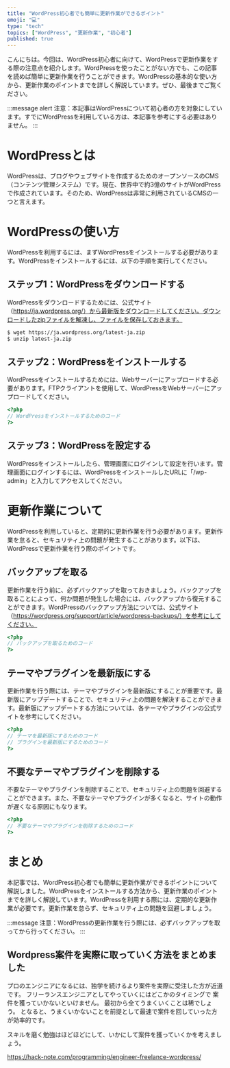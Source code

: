 ```yaml
---
title: "WordPress初心者でも簡単に更新作業ができるポイント"
emoji: "💻"
type: "tech" 
topics: ["WordPress", "更新作業", "初心者"]
published: true
---
```


こんにちは。今回は、WordPress初心者に向けて、WordPressで更新作業をする際の注意点を紹介します。WordPressを使ったことがない方でも、この記事を読めば簡単に更新作業を行うことができます。WordPressの基本的な使い方から、更新作業のポイントまでを詳しく解説しています。ぜひ、最後までご覧ください。

:::message alert
注意：本記事はWordPressについて初心者の方を対象にしています。すでにWordPressを利用している方は、本記事を参考にする必要はありません。
:::

# WordPressとは

WordPressは、ブログやウェブサイトを作成するためのオープンソースのCMS（コンテンツ管理システム）です。現在、世界中で約3億のサイトがWordPressで作成されています。そのため、WordPressは非常に利用されているCMSの一つと言えます。

# WordPressの使い方

WordPressを利用するには、まずWordPressをインストールする必要があります。WordPressをインストールするには、以下の手順を実行してください。

## ステップ1：WordPressをダウンロードする

WordPressをダウンロードするためには、公式サイト（https://ja.wordpress.org/）から最新版をダウンロードしてください。ダウンロードしたzipファイルを解凍し、ファイルを保存しておきます。

```bash
$ wget https://ja.wordpress.org/latest-ja.zip
$ unzip latest-ja.zip
```

## ステップ2：WordPressをインストールする

WordPressをインストールするためには、Webサーバーにアップロードする必要があります。FTPクライアントを使用して、WordPressをWebサーバーにアップロードしてください。

```php
<?php
// WordPressをインストールするためのコード
?>
```

## ステップ3：WordPressを設定する

WordPressをインストールしたら、管理画面にログインして設定を行います。管理画面にログインするには、WordPressをインストールしたURLに「/wp-admin」と入力してアクセスしてください。

# 更新作業について

WordPressを利用していると、定期的に更新作業を行う必要があります。更新作業を怠ると、セキュリティ上の問題が発生することがあります。以下は、WordPressで更新作業を行う際のポイントです。

## バックアップを取る

更新作業を行う前に、必ずバックアップを取っておきましょう。バックアップを取ることによって、何か問題が発生した場合には、バックアップから復元することができます。WordPressのバックアップ方法については、公式サイト（https://wordpress.org/support/article/wordpress-backups/）を参考にしてください。

```php
<?php
// バックアップを取るためのコード
?>
```

## テーマやプラグインを最新版にする

更新作業を行う際には、テーマやプラグインを最新版にすることが重要です。最新版にアップデートすることで、セキュリティ上の問題を解決することができます。最新版にアップデートする方法については、各テーマやプラグインの公式サイトを参考にしてください。

```php
<?php
// テーマを最新版にするためのコード
// プラグインを最新版にするためのコード
?>
```

## 不要なテーマやプラグインを削除する

不要なテーマやプラグインを削除することで、セキュリティ上の問題を回避することができます。また、不要なテーマやプラグインが多くなると、サイトの動作が遅くなる原因にもなります。

```php
<?php
// 不要なテーマやプラグインを削除するためのコード
?>
```

# まとめ

本記事では、WordPress初心者でも簡単に更新作業ができるポイントについて解説しました。WordPressをインストールする方法から、更新作業のポイントまでを詳しく解説しています。WordPressを利用する際には、定期的な更新作業が必要です。更新作業を怠らず、セキュリティ上の問題を回避しましょう。

:::message
注意：WordPressの更新作業を行う際には、必ずバックアップを取ってから行ってください。
:::

## Wordpress案件を実際に取っていく方法をまとめました
プロのエンジニアになるには、独学を続けるより案件を実際に受注した方が近道です。
フリーランスエンジニアとしてやっていくにはどこかのタイミングで
案件を獲っていかないといけません。
最初から全てうまくいくことは稀でしょう。
となると、うまくいかないことを前提として最速で案件を回していった方が効率的です。

スキルを磨く勉強はほどほどにして、いかにして案件を獲っていくかを考えましょう。

https://hack-note.com/programming/engineer-freelance-wordpress/

